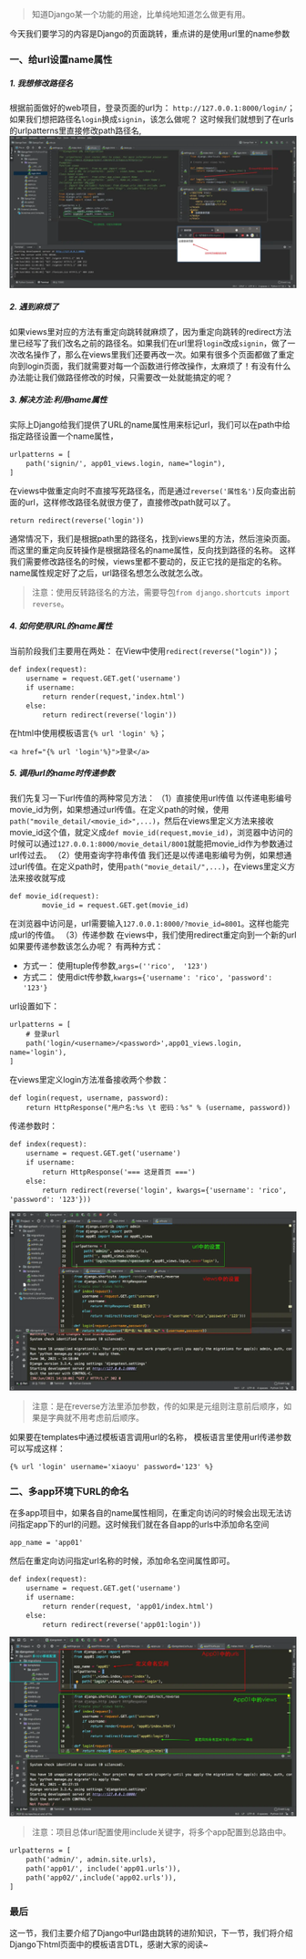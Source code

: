 > 知道Django某一个功能的用途，比单纯地知道怎么做更有用。

今天我们要学习的内容是Django的页面跳转，重点讲的是使用url里的name参数
### 一、给url设置name属性
##### 1. 我想修改路径名
根据前面做好的web项目，登录页面的url为：
`http://127.0.0.1:8000/login/`；如果我们想把路径名`login`换成`signin`，该怎么做呢？
这时候我们就想到了在urls的urlpatterns里直接修改path路径名,
![01](localpicbed/05_给URL命名.assets/01.png)

##### 2. 遇到麻烦了
如果views里对应的方法有重定向跳转就麻烦了，因为重定向跳转的redirect方法里已经写了我们改名之前的路径名。如果我们在url里将`login`改成`signin`，做了一次改名操作了，那么在views里我们还要再改一次。如果有很多个页面都做了重定向到login页面，我们就需要对每一个函数进行修改操作，太麻烦了！有没有什么办法能让我们做路径修改的时候，只需要改一处就能搞定的呢？
##### 3. 解决方法:利用name属性
实际上Django给我们提供了URL的name属性用来标记url，我们可以在path中给指定路径设置一个name属性，
```
urlpatterns = [
    path('signin/', app01_views.login, name="login"),
]
```
在views中做重定向时不直接写死路径名，而是通过`reverse('属性名')`反向查出前面的url，这样修改路径名就很方便了，直接修改path就可以了。
```
return redirect(reverse('login'))
```
通常情况下，我们是根据path里的路径名，找到views里的方法，然后渲染页面。而这里的重定向反转操作是根据路径名的name属性，反向找到路径的名称。
这样我们需要修改路径名的时候，views里都不要动的，反正它找的是指定的名称。name属性规定好了之后，url路径名想怎么改就怎么改。
> 注意：使用反转路径名的方法，需要导包`from django.shortcuts import reverse`。

##### 4. 如何使用URL的name属性
当前阶段我们主要用在两处：
在View中使用`redirect(reverse("login"))`；
```
def index(request):
    username = request.GET.get('username')
    if username:
        return render(request,'index.html')
    else:
        return redirect(reverse('login'))
```
在html中使用模板语言`{% url 'login' %}`；
```
<a href="{% url 'login'%}">登录</a>
```
##### 5. 调用url的name时传递参数
我们先复习一下url传值的两种常见方法：
（1）直接使用url传值
以传递电影编号movie_id为例，如果想通过url传值。在定义path的时候，使用`path("movile_detail/<movie_id>",...)`，然后在views里定义方法来接收movie_id这个值，就定义成`def movie_id(request,movie_id)`，浏览器中访问的时候可以通过`127.0.0.1:8000/movie_detail/8001`就能把movie_id作为参数通过url传过去。
（2）使用查询字符串传值
我们还是以传递电影编号为例，如果想通过url传值。在定义path时，使用`path("movie_detail/",...)`，在views里定义方法来接收就写成
```
def movie_id(request):
        movie_id = request.GET.get(movie_id)
```
在浏览器中访问是，url需要输入`127.0.0.1:8000/?movie_id=8001`。这样也能完成url的传值。
（3）传递参数
在views中，我们使用redirect重定向到一个新的url如果要传递参数该怎么办呢？
有两种方式：
* 方式一： 使用tuple传参数,`args=(''rico',  '123')`
* 方式二： 使用dict传参数,`kwargs={'username': 'rico', 'password': '123'}`

url设置如下：
```
urlpatterns = [
    # 登录url
    path('login/<username>/<password>',app01_views.login, name='login'),
]
```
在views里定义login方法准备接收两个参数：
```
def login(request, username, password):
    return HttpResponse("用户名:%s \t 密码：%s" % (username, password))
```
传递参数时：
```
def index(request):
    username = request.GET.get('username')
    if username:
        return HttpResponse('=== 这是首页 ===')
    else:
        return redirect(reverse('login', kwargs={'username': 'rico', 'password': '123'}))
```
![02](localpicbed/05_给URL命名.assets/02.png)

> 注意：是在reverse方法里添加参数，传的如果是元组则注意前后顺序，如果是字典就不用考虑前后顺序。

如果要在templates中通过模板语言调用url的名称，
模板语言里使用url传递参数可以写成这样：
```
{% url 'login' username='xiaoyu' password='123' %}
```
### 二、多app环境下URL的命名
在多app项目中，如果各自的name属性相同，在重定向访问的时候会出现无法访问指定app下的url的问题。这时候我们就在各自app的urls中添加命名空间
```
app_name = 'app01'
```
然后在重定向访问指定url名称的时候，添加命名空间属性即可。
```
def index(request):
    username = request.GET.get('username')
    if username:
        return render(request, 'app01/index.html')
    else:
        return redirect(reverse('app01:login'))
```
![03](localpicbed/05_给URL命名.assets/03.png)![]()


> 注意：项目总体url配置使用include关键字，将多个app配置到总路由中。
```
urlpatterns = [
    path('admin/', admin.site.urls),
    path('app01/', include('app01.urls')),
    path('app02/',include('app02.urls')),
]
```
### 最后
这一节，我们主要介绍了Django中url路由跳转的进阶知识，下一节，我们将介绍Django下html页面中的模板语言DTL，感谢大家的阅读~
